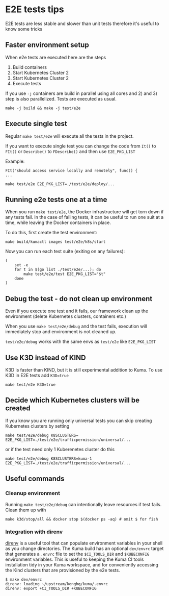 # E2E tests tips

E2E tests are less stable and slower than unit tests therefore it's useful to know some tricks

## Faster environment setup

When e2e tests are executed here are the steps

1) Build containers
2) Start Kubernetes Cluster 2
3) Start Kubernetes Cluster 2
4) Execute tests

If you use `-j` containers are build in parallel using all cores and 2) and 3) step is also parallelized.  Tests are executed as usual.

```
make -j build && make -j test/e2e
```

## Execute single test

Regular `make test/e2e` will execute all the tests in the project.

If you want to execute single test you can change the code from `It()` to `FIt()` or `Describe()` to `FDescribe()` and then use `E2E_PKG_LIST`

Example:
```
FIt("should access service locally and remotely", func() {
...

make test/e2e E2E_PKG_LIST=./test/e2e/deploy/... 
```

## Running e2e tests one at a time

When you run `make test/e2e`, the Docker infrastructure will get torn down if any tests fail.
In the case of failing tests, it can be useful to run one suit at a time, while leaving the Docker containers in place.

To do this, first create the test environment:
```
make build/kumactl images test/e2e/k8s/start
```

Now you can run each test suite (exiting on any failures):
```
(
    set -e
    for t in $(go list ./test/e2e/...); do
        make test/e2e/test E2E_PKG_LIST="$t"
    done
)
```

## Debug the test - do not clean up environment

Even if you execute one test and it fails, our framework clean up the environment (delete Kubernetes clusters, containers etc.)

When you use `make test/e2e/debug` and the test fails, execution will immediately stop and environment is not cleaned up.

`test/e2e/debug` works with the same envs as `test/e2e` like `E2E_PKG_LIST`

## Use K3D instead of KIND

K3D is faster than KIND, but it is still experimental addition to Kuma.
To use K3D in E2E tests add `K3D=true`

```
make test/e2e K3D=true 
```

## Decide which Kubernetes clusters will be created

If you know you are running only universal tests you can skip creating Kubernetes clusters by setting
```
make test/e2e/debug K8SCLUSTERS= E2E_PKG_LIST=./test/e2e/trafficpermission/universal/...
```

or if the test need only 1 Kuberenetes cluster do this

```
make test/e2e/debug K8SCLUSTERS=kuma-1 E2E_PKG_LIST=./test/e2e/trafficpermission/universal/...
```

## Useful commands

### Cleanup environment

Running `make test/e2e/debug` can intentionally leave resources if test fails. Clean them up with   

```
make k3d/stop/all && docker stop $(docker ps -aq) # omit $ for fish
```

### Integration with direnv

[direnv](https://direnv.net/) is a useful tool that can populate environment variables in your shell as you change directories.
The Kuma build has an optional `dev/envrc` target that generates a `.envrc` file to set the `$CI_TOOLS_DIR` and `$KUBECONFIG` environment variables.
This is useful to keeping the Kuma CI tools installation tidy in your Kuma workspace, and for conveniently accessing the Kind clusters that are provisioned by the e2e tests.

```
$ make dev/envrc
direnv: loading ~/upstream/konghq/kuma/.envrc
direnv: export +CI_TOOLS_DIR +KUBECONFIG
```

